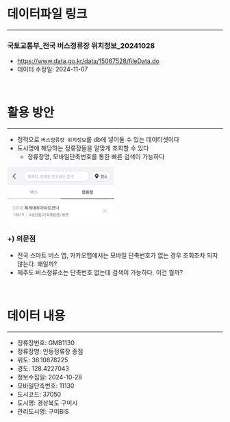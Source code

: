 
# 데이터파일 링크

---

### 국토교통부_전국 버스정류장 위치정보_20241028
- https://www.data.go.kr/data/15067528/fileData.do
- 데이터 수정일: 2024-11-07

<br/>

# 활용 방안

---

- 정적으로 `버스정류장 위치정보`를 db에 넣어둘 수 있는 데이터셋이다
- 도시명에 해당하는 정류장들을 알맞게 조회할 수 있다
  - 정류장명, 모바일단축번호를 통한 빠른 검색이 가능하다

<img src="img.png" width=250/>

    
### +) 의문점
  - 전국 스마트 버스 앱, 카카오맵에서는 모바일 단축번호가 없는 경우 조회조차 되지 않는다. 왜일까?
  - 제주도 버스정류소는 단축번호 없는데 검색이 가능하다. 이건 뭘까?

<br/>

# 데이터 내용

---

- 정류장번호: GMB1130
- 정류장명: 인동정류장 종점
- 위도: 36.10878225
- 경도: 128.4227043
- 정보수집일: 2024-10-28
- 모바일단축번호: 11130
- 도시코드: 37050
- 도시명: 경상북도 구미시
- 관리도시명: 구미BIS

